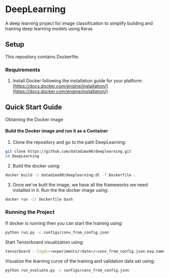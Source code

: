 # DeepLearning

A deep learning project for image classification to simplify building and training deep learning models using Keras

## Setup

This repository contains Dockerfile.

### Requirements
1. Install Docker following the installation guide for your platform: 
[https://docs.docker.com/engine/installation/](https://docs.docker.com/engine/installation/)

## Quick Start Guide

Obtaining the Docker image

#### Build the Docker image and run it as a Container

1. Clone the repository and go to the path DeepLearning:
```bash
git clone https://github.com/datadima90/deeplearning.git
cd DeepLearning
```

2. Build the docker using:
```bash
docker build -t datadima90/deeplearning:dl -f Dockerfile .
```

3. Once we've built the image, we have all the frameworks we need installed in it. Run the the docker image using:
```bash
docker run -it Dockerfile bash
```

### Running the Project
If docker is running then you can start the training using:

```bash
python run.py -c configs/conv_from_config.json
```

Start Tensorboard visualization using:

```bash
tensorboard --logdir=experiments/<date>/<conv_from_config.json.exp.name>/logs
```

Visualize the learning curve of the training and validation data set using:

```bash
python run_evaluate.py -c configs/conv_from_config.json
```
